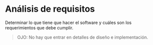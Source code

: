 # Análisis de requisitos

Determinar lo que tiene que hacer el software y cuáles son los requerimientos que debe cumplir. 

> OJO: No hay que entrar en detalles de diseño e implementación.
